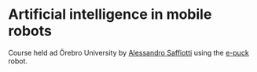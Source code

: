 # Artificial intelligence in mobile robots
Course held ad Örebro University by [Alessandro Saffiotti](http://130.243.105.49/~asaffio/) using the [e-puck](http://www.e-puck.org/) robot.
